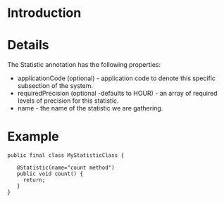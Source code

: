 # Introduction #

# Details #
The Statistic annotation has the following properties:
  * applicationCode (optional) - application code to denote this specific subsection of the system.
  * requiredPrecision (optional -defaults to HOUR) - an array of required levels of precision for this statistic.
  * name - the name of the statistic we are gathering.

# Example #
```
public final class MyStatisticClass {

   @Statistic(name="count method")
   public void count() {
     return;
   }
}
```